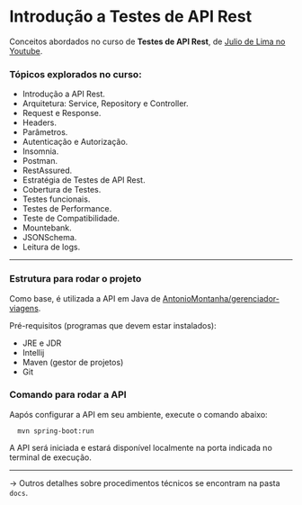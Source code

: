 # Introdução a Testes de API Rest

Conceitos abordados no curso de **Testes de API Rest**, de [Julio de Lima no Youtube](https://www.youtube.com/watch?v=VqVQ7vHY32o&list=PLf8x7B3nFTl17WeEVj405tHlstiq1kNBX). 

### Tópicos explorados no curso: 
* Introdução a API Rest.
* Arquitetura: Service, Repository e Controller.
* Request e Response.
* Headers.
* Parâmetros.
* Autenticação e Autorização.
* Insomnia.
* Postman.
* RestAssured.
* Estratégia de Testes de API Rest.
* Cobertura de Testes.
* Testes funcionais.
* Testes de Performance.
* Teste de Compatibilidade.
* Mountebank.
* JSONSchema.
* Leitura de logs.

---

### Estrutura para rodar o projeto

Como base, é utilizada a API em Java de [AntonioMontanha/gerenciador-viagens](https://github.com/AntonioMontanha/gerenciador-viagens).  

Pré-requisitos (programas que devem estar instalados):
* JRE e JDR
* Intellij
* Maven (gestor de projetos)
* Git 

### Comando para rodar a API

Aapós configurar a API em seu ambiente, execute o comando abaixo:

      mvn spring-boot:run

A API será iniciada e estará disponível localmente na porta indicada no terminal de execução.

--- 

-> Outros detalhes sobre procedimentos técnicos se encontram na pasta `docs`.